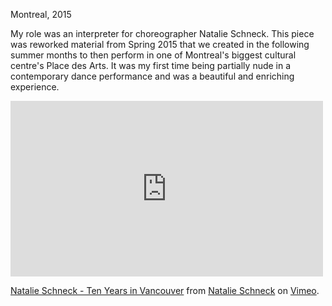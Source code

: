 Montreal, 2015

My role was an interpreter for choreographer Natalie Schneck.
This piece was reworked material from Spring 2015 that we created in the following summer months to then perform in one of Montreal's biggest cultural centre's Place des Arts. It was my first time being partially nude in a contemporary dance performance and was a beautiful and enriching experience.

<iframe src="https://player.vimeo.com/video/141183166" width="500" height="281" frameborder="0" webkitallowfullscreen mozallowfullscreen allowfullscreen></iframe>
<p><a href="https://vimeo.com/141183166">Natalie Schneck - Ten Years in Vancouver</a> from <a href="https://vimeo.com/user7109485">Natalie Schneck</a> on <a href="https://vimeo.com">Vimeo</a>.</p>
